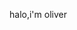 <!--
 * @Author: your name
 * @Date: 2021-01-20 16:06:30
 * @LastEditTime: 2021-01-20 16:07:16
 * @LastEditors: Please set LastEditors
 * @Description: In User Settings Edit
 * @FilePath: \wm.github.io\README.md
-->
halo,i'm oliver